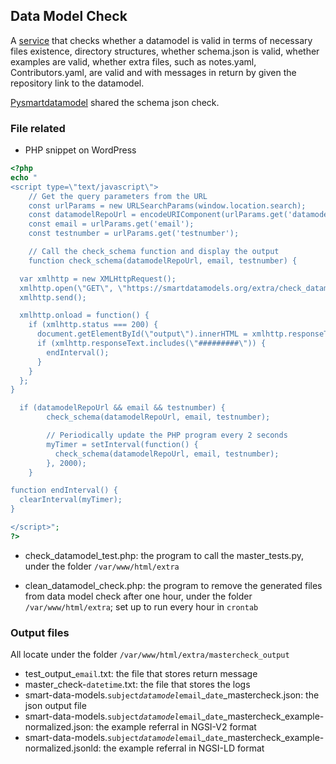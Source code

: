 ## Data Model Check

A [service](https://smartdatamodels.org/index.php/data-models-contribution-api/) that checks whether a datamodel is valid in terms of necessary files existence, directory structures, whether schema.json is valid, whether examples are valid, whether extra files, such as notes.yaml, Contributors.yaml, are valid and with messages in return by given the repository link to the datamodel.

[Pysmartdatamodel](https://pypi.org/project/pysmartdatamodels/) shared the schema json check.

### File related

- PHP snippet on WordPress

```php
<?php
echo "
<script type=\"text/javascript\">    
    // Get the query parameters from the URL
    const urlParams = new URLSearchParams(window.location.search);
    const datamodelRepoUrl = encodeURIComponent(urlParams.get('datamodelRepoUrl'));
    const email = urlParams.get('email');
    const testnumber = urlParams.get('testnumber');

    // Call the check_schema function and display the output
    function check_schema(datamodelRepoUrl, email, testnumber) {

  var xmlhttp = new XMLHttpRequest();
  xmlhttp.open(\"GET\", \"https://smartdatamodels.org/extra/check_datamodel_test.php?datamodelRepoUrl=\" + datamodelRepoUrl + \"&email=\" + email + \"&testnumber=\" + testnumber, true);
  xmlhttp.send();

  xmlhttp.onload = function() {
    if (xmlhttp.status === 200) {
      document.getElementById(\"output\").innerHTML = xmlhttp.responseText;
      if (xmlhttp.responseText.includes(\"#########\")) {
        endInterval();
      }
    }
  };
}

  if (datamodelRepoUrl && email && testnumber) {
        check_schema(datamodelRepoUrl, email, testnumber);

        // Periodically update the PHP program every 2 seconds
        myTimer = setInterval(function() {
          check_schema(datamodelRepoUrl, email, testnumber);
        }, 2000);
    }

function endInterval() {
  clearInterval(myTimer);
}

</script>";
?>
```
- check_datamodel_test.php: the program to call the master_tests.py, under the folder `/var/www/html/extra`

- clean_datamodel_check.php: the program to remove the generated files from data model check after one hour, under the folder `/var/www/html/extra`; set up to run every hour in `crontab`

### Output files

All locate under the folder `/var/www/html/extra/mastercheck_output`

- test_output_`email`.txt: the file that stores return message
- master_check-`datetime`.txt: the file that stores the logs
- smart-data-models.`subject`_`datamodel`_`email`_`date`_mastercheck.json: the json output file
- smart-data-models.`subject`_`datamodel`_`email`_`date`_mastercheck_example-normalized.json: the example referral in NGSI-V2 format
- smart-data-models.`subject`_`datamodel`_`email`_`date`_mastercheck_example-normalized.jsonld: the example referral in NGSI-LD format